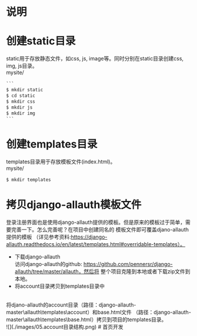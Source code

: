 # 说明
# 创建static目录
   static用于存放静态文件，如css, js, image等。同时分别在static目录创建css, img, js目录。
   <br/>mysite/
   
    ``` 
    $ mkdir static
    $ cd static
    $ mkdir css
    $ mkdir js
    $ mkdir img
    ```
# 创建templates目录
templates目录用于存放模板文件(index.html)。
<br/>mysite/
  ``` 
  $ mkdir templates
  ```
# 拷贝django-allauth模板文件
登录注册界面也是使用django-allauth提供的模板。但是原来的模板过于简单，需要完善一下。怎么完善呢？在项目中创建同名的
模板文件即可覆盖djano-allauth提供的模板
（详见参考资料:https://django-allauth.readthedocs.io/en/latest/templates.html#overridable-templates）。
  - 下载django-allauth
  <br/>访问django-allauth的github: https://github.com/pennersr/django-allauth/tree/master/allauth，然后将
  整个项目克隆到本地或者下载zip文件到本地。
  - 将account目录拷贝到templates目录中
  <br/>
  将djano-allauth的account目录（路径：django-allauth-master\allauth\templates\account）和base.html文件
  （路径：django-allauth-master\allauth\templates\base.html）拷贝到项目的templates目录。<br/>
  ![](./images/05.account目录结构.png)
# 首页开发

  


